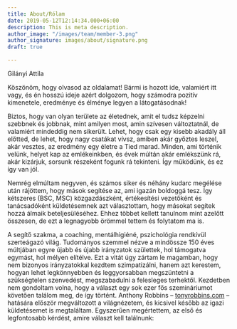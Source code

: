```yaml
---
title: About/Rólam
date: 2019-05-12T12:14:34.000+06:00
description: This is meta description.
author_image: "/images/team/member-3.png"
author_signature: images/about/signature.png
draft: true

---
```

Gilányi Attila

Köszönöm, hogy olvasod az oldalamat! Bármi is hozott ide, valamiért itt vagy, és én hosszú ideje azért dolgozom, hogy számodra pozitív kimenetele, eredménye és élménye legyen a látogatásodnak!

Biztos, hogy van olyan területe az életednek, amit el tudsz képzelni szebbnek és jobbnak, mint amilyen most, amin szívesen változtatnál, de valamiért mindeddig nem sikerült. Lehet, hogy csak egy kisebb akadály áll előtted, de lehet, hogy nagy csatákat vívsz, amiben akár győztes leszel, akár vesztes, az eredmény egy életre a Tied marad. Minden, ami történik velünk, helyet kap az emlékeinkben, és évek múltán akár emlékszünk rá, akár kizárjuk, sorsunk részeként fogunk rá tekinteni. Így működünk, és ez így van jól.

Nemrég elmúltam negyven, és számos siker és néhány kudarc megélése után rájöttem, hogy mások segítése az, ami igazán boldoggá tesz. Így kétszeres (BSC, MSC) közgazdászként, értékesítési vezetőként és tanácsadóként küldetésemnek azt választottam, hogy másokat segítek hozzá álmaik beteljesüléséhez. Ehhez többet kellett tanulnom mint azelőtt összesen, de ezt a legnagyobb örömmel tettem és folytatom ma is.

A segítő szakma, a coaching, mentálhigiéné, pszichológia rendkívül szerteágazó világ. Tudományos szemmel nézve a mindössze 150 éves múltjában egyre újabb és újabb irányzatok születtek, hol támogatva egymást, hol mélyen elítélve. Ezt a vitát úgy zártam le magamban, hogy nem bizonyos irányzatokkal kezdtem szimpatizálni, hanem azt kerestem, hogyan lehet legkönnyebben és leggyorsabban megszüntetni a szükségtelen szenvedést, megszabadulni a felesleges terhektől. Kezdetben nem gondoltam volna, hogy a választ egy sok ezer fős szemináriumot követően találom meg, de így történt. Anthony Robbins – [tonyrobbins.com](http://tonyrobbins.com/) – hatására először megváltozott a világnézetem, és kicsivel később az igazi küldetésemet is megtaláltam. Egyszerűen megértettem, az első és legfontosabb kérdést, amire választ kell találnunk: